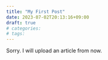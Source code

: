 ```yaml
---
title: "My First Post"
date: 2023-07-02T20:13:16+09:00
draft: true
# categories:
# tags:
---
```


Sorry. I will upload an article from now.

